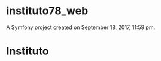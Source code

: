 instituto78_web
===============

A Symfony project created on September 18, 2017, 11:59 pm.
# Instituto
